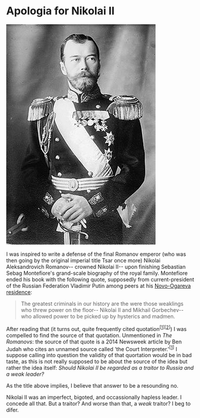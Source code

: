 # Apologia for Nikolai II

![](./images/nikolai-ii/nikolai-ii.png)

I was inspired to write a defense of the final Romanov emperor (who was then going by the original imperial title Tsar once more) Nikolai Aleksandrovich Romanov-- crowned Nikolai II-- upon finishing Sebastian Sebag Montefiore's grand-scale biography of the royal family. Montefiore ended his book with the following quote, supposedly from current-president of the Russian Federation Vladimir Putin among peers at his [Novo-Ogareva residence](https://nedvijdom.ru/srar-house/rezidentsiya-prezidenta_rossii.html#i):

> The greatest criminals in our history are the were those weaklings who threw power on the floor-- Nikolai II and Mikhail Gorbechev-- who allowed power to be picked up by hysterics and madmen.

After reading that (it turns out, quite frequently cited quotation<sup>[[1](https://www.thetimes.co.uk/article/inside-the-court-of-president-putin-no-extravagance-only-loneliness-hd609sdqdwq)][[2](https://www.themoscowtimes.com/2015/03/18/putin-a-soviet-leader-for-the-21st-century-a44889)]</sup>) I was compelled to find the source of that quotation. Unmentioned in <i>The Romanovs</i>: the source of that quote is a 2014 Newsweek article by Ben Judah who cites an unnamed source called 'the Court Interpreter.'<sup>[[1](https://www.newsweek.com/2014/08/01/behind-scenes-putins-court-private-habits-latter-day-dictator-260640.html)]</sup> I suppose calling into question the validity of that quortation would be in bad taste, as this is not really supposed to be about the source of the idea but rather the idea itself: <i>Should Nikolai II be regarded as a traitor to Russia and a weak leader?</i>

As the title above implies, I believe that answer to be a resounding no.

Nikolai II was an imperfect, bigoted, and occassionally hapless leader. I concede all that. But a traitor? And worse than that, a <i>weak</i> traitor? I beg to difer.

